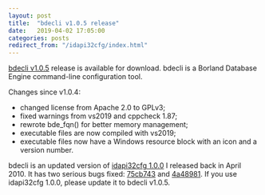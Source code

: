 ```yaml
---
layout: post
title:  "bdecli v1.0.5 release"
date:   2019-04-02 17:05:00
categories: posts
redirect_from: "/idapi32cfg/index.html"
---
```


[bdecli v1.0.5](https://github.com/oboroc/bdecli/releases/tag/v1.0.5) release is available for download.
bdecli is a Borland Database Engine command-line configuration tool.

Changes since v1.0.4:

* changed license from Apache 2.0 to GPLv3;
* fixed warnings from vs2019 and cppcheck 1.87;
* rewrote bde_fqn() for better memory management;
* executable files are now compiled with vs2019;
* executable files now have a Windows resource block with an icon and a version number.

bdecli is an updated version of [idapi32cfg 1.0.0](http://idapi32cfg.codeplex.com/) I released back in April 2010.
It has two serious bugs fixed: [75cb743](https://github.com/oboroc/bdecli/commit/75cb74338b90cc907a9d7b81a87f8b5bc95c55c6) and
[4a48981](https://github.com/oboroc/bdecli/commit/4a489819aa564671dc71b9f5bbd3225f62852ecb).
If you use idapi32cfg 1.0.0, please update it to bdecli v1.0.5.
